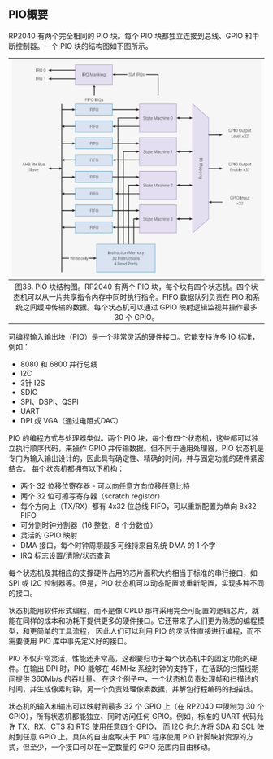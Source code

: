 ## PIO概要

RP2040 有两个完全相同的 PIO 块。每个 PIO 块都独立连接到总线、GPIO 和中断控制器。一个 PIO 块的结构图如下图所示。


| ![图38](figures/figure-38.png) |
|:--:|
| 图38. PIO 块结构图。RP2040 有两个 PIO 块，每个块有四个状态机。四个状态机可以从一片共享指令内存中同时执行指令。FIFO 数据队列负责在 PIO 和系统之间缓冲传输的数据。每个状态机可以通过 GPIO 映射逻辑监视并操作最多 30 个 GPIO。|

可编程输入输出块（PIO）是一个非常灵活的硬件接口。它能支持许多 IO 标准，例如：

- 8080 和 6800 并行总线
- I2C
- 3针 I2S
- SDIO
- SPI、DSPI、QSPI
- UART
- DPI 或 VGA（通过电阻式DAC）

PIO 的编程方式与处理器类似。两个 PIO 块，每个有四个状态机，这些都可以独立执行顺序代码，来操作 GPIO 并传输数据。但不同于通用处理器，PIO 状态机是专门为输入输出设计的，因此具有确定性、精确的时间，并与固定功能的硬件紧密结合。
每个状态机都拥有以下机构：

- 两个 32 位移位寄存器 - 可以向任意方向位移任意比特
- 两个 32 位可擦写寄存器（scratch registor）
- 每个方向上（TX/RX）都有 4x32 位总线 FIFO，可以重新配置为单向 8x32 FIFO
- 可分割时钟分割器（16 整数，8 个分数位）
- 灵活的 GPIO 映射
- DMA 接口，每个时钟周期最多可维持来自系统 DMA 的 1 个字
- IRQ 标志设置/清除/状态查询

每个状态机及其相应的支撑硬件占用的芯片面积大约相当于标准的串行接口，如 SPI 或 I2C 控制器等。但是，PIO 状态机可以动态配置或重新配置，实现多种不同的接口。

状态机能用软件形式编程，而不是像 CPLD 那样采用完全可配置的逻辑芯片，就能在同样的成本和功耗下提供更多的硬件接口。它还带来了人们更为熟悉的编程模型，和更简单的工具流程，
因此人们可以利用 PIO 的灵活性直接进行编程，而不需要使用 PIO 库中事先定义好的接口。


PIO 不仅非常灵活，性能还非常高，这都要归功于每个状态机中的固定功能的硬件。在输出 DPI 时，PIO 能够在 48MHz 系统时钟的支持下，在活跃的扫描线期间提供 360Mb/s 的吞吐量。
在这个例子中，一个状态机负责处理帧和扫描线的时间，并生成像素时钟，另一个负责处理像素数据，并解包行程编码的扫描线。

状态机的输入和输出可以映射到最多 32 个 GPIO 上（在 RP2040 中限制为 30 个 GPIO），所有状态机都能独立、同时访问任何 GPIO。例如，标准的 UART 代码允许 TX、RX、CTS 和 RTS 使用任意四个 GPIO，
而 I2C 也允许将 SDA 和 SCL 映射到任意 GPIO 上。具体的自由度取决于 PIO 程序使用 PIO 针脚映射资源的方式，但至少，一个接口可以在一定数量的 GPIO 范围内自由移动。



